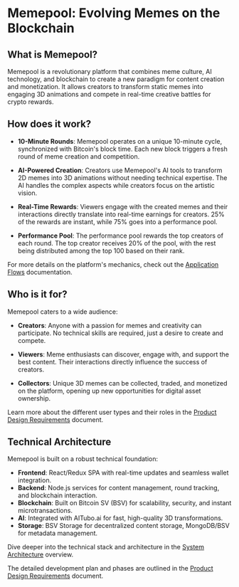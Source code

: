 # Memepool: Evolving Memes on the Blockchain

## What is Memepool?

Memepool is a revolutionary platform that combines meme culture, AI technology, and blockchain to create a new paradigm for content creation and monetization. It allows creators to transform static memes into engaging 3D animations and compete in real-time creative battles for crypto rewards.

## How does it work?

- **10-Minute Rounds**: Memepool operates on a unique 10-minute cycle, synchronized with Bitcoin's block time. Each new block triggers a fresh round of meme creation and competition.

- **AI-Powered Creation**: Creators use Memepool's AI tools to transform 2D memes into 3D animations without needing technical expertise. The AI handles the complex aspects while creators focus on the artistic vision.

- **Real-Time Rewards**: Viewers engage with the created memes and their interactions directly translate into real-time earnings for creators. 25% of the rewards are instant, while 75% goes into a performance pool.

- **Performance Pool**: The performance pool rewards the top creators of each round. The top creator receives 20% of the pool, with the rest being distributed among the top 100 based on their rank.

For more details on the platform's mechanics, check out the [Application Flows](docs/appflow.md) documentation.

## Who is it for?

Memepool caters to a wide audience:

- **Creators**: Anyone with a passion for memes and creativity can participate. No technical skills are required, just a desire to create and compete.

- **Viewers**: Meme enthusiasts can discover, engage with, and support the best content. Their interactions directly influence the success of creators.

- **Collectors**: Unique 3D memes can be collected, traded, and monetized on the platform, opening up new opportunities for digital asset ownership.

Learn more about the different user types and their roles in the [Product Design Requirements](docs/pdr.md) document.

## Technical Architecture

Memepool is built on a robust technical foundation:

- **Frontend**: React/Redux SPA with real-time updates and seamless wallet integration.
- **Backend**: Node.js services for content management, round tracking, and blockchain interaction.
- **Blockchain**: Built on Bitcoin SV (BSV) for scalability, security, and instant microtransactions.
- **AI**: Integrated with AITubo.ai for fast, high-quality 3D transformations.
- **Storage**: BSV Storage for decentralized content storage, MongoDB/BSV for metadata management.

Dive deeper into the technical stack and architecture in the [System Architecture](docs/architecture.md) overview.

The detailed development plan and phases are outlined in the [Product Design Requirements](docs/pdr.md) document.
